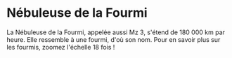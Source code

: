 # Nébuleuse de la Fourmi

La Nébuleuse de la Fourmi, appelée aussi Mz 3, s'étend de 180 000 km par heure.
Elle ressemble à une fourmi, d'où son nom. Pour en savoir plus sur les fourmis,
zoomez l'échelle 18 fois !
